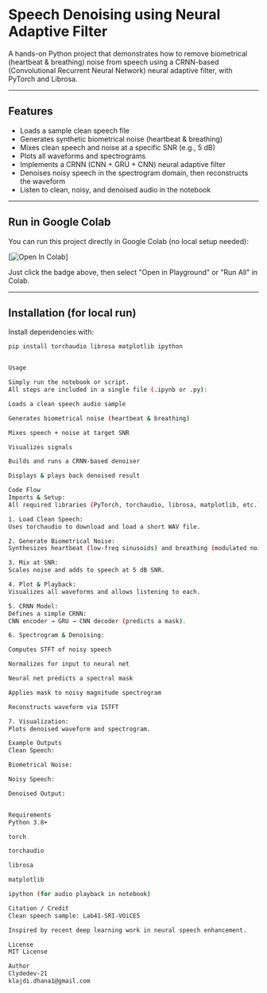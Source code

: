 # Speech Denoising using Neural Adaptive Filter

A hands-on Python project that demonstrates how to remove biometrical (heartbeat & breathing) noise from speech using a CRNN-based (Convolutional Recurrent Neural Network) neural adaptive filter, with PyTorch and Librosa.

---

## Features

- Loads a sample clean speech file
- Generates synthetic biometrical noise (heartbeat & breathing)
- Mixes clean speech and noise at a specific SNR (e.g., 5 dB)
- Plots all waveforms and spectrograms
- Implements a CRNN (CNN + GRU + CNN) neural adaptive filter
- Denoises noisy speech in the spectrogram domain, then reconstructs the waveform
- Listen to clean, noisy, and denoised audio in the notebook

---

## Run in Google Colab

You can run this project directly in Google Colab (no local setup needed):

[![Open In Colab](https://colab.research.google.com/assets/colab-badge.svg)]

Just click the badge above, then select "Open in Playground" or "Run All" in Colab.

---

## Installation (for local run)

Install dependencies with:

```bash
pip install torchaudio librosa matplotlib ipython


Usage

Simply run the notebook or script.
All steps are included in a single file (.ipynb or .py):

Loads a clean speech audio sample

Generates biometrical noise (heartbeat & breathing)

Mixes speech + noise at target SNR

Visualizes signals

Builds and runs a CRNN-based denoiser

Displays & plays back denoised result

Code Flow
Imports & Setup:
All required libraries (PyTorch, torchaudio, librosa, matplotlib, etc.)

1. Load Clean Speech:
Uses torchaudio to download and load a short WAV file.

2. Generate Biometrical Noise:
Synthesizes heartbeat (low-freq sinusoids) and breathing (modulated noise).

3. Mix at SNR:
Scales noise and adds to speech at 5 dB SNR.

4. Plot & Playback:
Visualizes all waveforms and allows listening to each.

5. CRNN Model:
Defines a simple CRNN:
CNN encoder → GRU → CNN decoder (predicts a mask).

6. Spectrogram & Denoising:

Computes STFT of noisy speech

Normalizes for input to neural net

Neural net predicts a spectral mask

Applies mask to noisy magnitude spectrogram

Reconstructs waveform via ISTFT

7. Visualization:
Plots denoised waveform and spectrogram.

Example Outputs
Clean Speech:

Biometrical Noise:

Noisy Speech:

Denoised Output:


Requirements
Python 3.8+

torch

torchaudio

librosa

matplotlib

ipython (for audio playback in notebook)

Citation / Credit
Clean speech sample: Lab41-SRI-VOiCES

Inspired by recent deep learning work in neural speech enhancement.

License
MIT License

Author
Clydedev-21
klajdi.dhana1@gmail.com